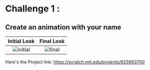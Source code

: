 # Challenge 1 : 
## Create an animation with your name
 Initial Look             |  Final Look
:-------------------------:|:-------------------------:
 ![initial](https://user-images.githubusercontent.com/91625601/148755395-e82ff1e5-7166-45bd-b3a4-78241e09d585.jpg)|  ![final](https://user-images.githubusercontent.com/91625601/148755419-d9b2b6ed-9538-41ee-82de-80d4b3f94b7f.jpg)


Here's the Project link: https://scratch.mit.edu/projects/625993700
